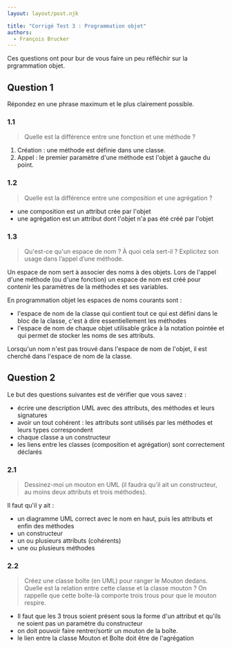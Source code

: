 ```yaml
---
layout: layout/post.njk

title: "Corrigé Test 3 : Programmation objet"
authors:
  - François Brucker
---
```


Ces questions ont pour bur de vous faire un peu réfléchir sur la prgrammation objet.

## Question 1

Répondez en une phrase maximum et le plus clairement possible.

### 1.1

> Quelle est la différence entre une fonction et une méthode ?

1. Création : une méthode est définie dans une classe.
2. Appel : le premier paramètre d'une méthode est l'objet à gauche du point.


### 1.2

> Quelle est la différence entre une composition et une agrégation ?

- une composition est un attribut crée par l'objet 
- une agrégation est un attribut dont l'objet n'a pas été créé par l'objet

### 1.3

> Qu'est-ce qu'un espace de nom ? À quoi cela sert-il ? Explicitez son usage dans l’appel d’une méthode.

Un espace de nom sert à associer des noms à des objets. Lors de l'appel d'une méthode (ou d'une fonction) un espace de nom est créé pour contenir les paramètres de la méthodes et ses variables. 

En programmation objet les espaces de noms courants sont :

- l'espace de nom de la classe qui contient tout ce qui est défini dans le bloc de la classe, c'est à dire essentiellement les méthodes
- l'espace de nom de chaque objet utilisable grâce à la notation pointée et qui permet de stocker les noms de ses attributs.

Lorsqu'un nom n'est pas trouvé dans l'espace de nom de l'objet, il est cherché dans l'espace de nom de la classe.

## Question 2

Le but des questions suivantes est de vérifier que vous savez :

- écrire une description UML avec des attributs, des méthodes et leurs signatures
- avoir un tout cohérent : les attributs sont utilisés par les méthodes et leurs types correspondent
- chaque classe a un constructeur
- les liens entre les classes (composition et agrégation) sont correctement déclarés


### 2.1

> Dessinez-moi un mouton en UML (il faudra qu'il ait un constructeur, au moins deux attributs et trois méthodes).

Il faut qu'il y ait :

- un diagramme UML correct avec le nom en haut, puis les attributs et enfin des méthodes
- un constructeur
- un ou plusieurs attributs (cohérents)
- une ou plusieurs méthodes

### 2.2

> Créez une classe boîte (en UML) pour ranger le Mouton dedans.  Quelle est la relation entre cette classe et la classe mouton ? On rappelle que cette boîte-là comporte trois trous pour que le mouton respire.

- Il faut que les 3 trous soient présent sous la forme d'un attribut et qu'ils ne soient pas un paramètre du constructeur
- on doit pouvoir faire rentrer/sortir un mouton de la boîte.
- le lien entre la classe Mouton et Boîte doit être de l'agrégation


